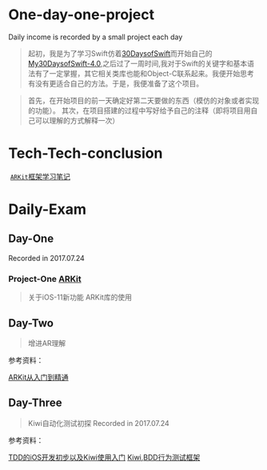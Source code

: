 # One-day-one-project
Daily income is recorded by a small project each day

> 起初，我是为了学习Swift仿着[30DaysofSwift](https://github.com/allenwong/30DaysofSwift)而开始自己的[My30DaysofSwift-4.0](https://github.com/Blanbok/My30DaysofSwift-4.0),之后过了一周时间,我对于Swift的关键字和基本语法有了一定掌握，其它相关类库也能和Object-C联系起来。我便开始思考有没有更适合自己的方法。于是，我便准备了这个项目。

> 首先，在开始项目的前一天确定好第二天要做的东西（模仿的对象或者实现的功能）。
其次，在项目搭建的过程中写好给予自己的注释（即将项目用自己可以理解的方式解释一次）

# Tech-Tech-conclusion
  [`ARKit`框架学习笔记](./Tech-conclusion/ARKit.md)

# Daily-Exam

## Day-One

Recorded in 2017.07.24

### Project-One [ARKit](./Daily-Exam/Day-one/ARKitDemo)
> 关于iOS-11新功能 ARKit库的使用

## Day-Two
> 增进AR理解

参考资料：

[ARKit从入门到精通](http://blog.csdn.net/u013263917/article/details/72903174)

## Day-Three [](./Daily-Exam/Day-three/StackTest)
> Kiwi自动化测试初探
Recorded in 2017.07.24

参考资料：

[TDD的iOS开发初步以及Kiwi使用入门](https://onevcat.com/2014/02/ios-test-with-kiwi/)
[Kiwi,BDD行为测试框架](http://www.cnblogs.com/ios122/p/4979617.html)

